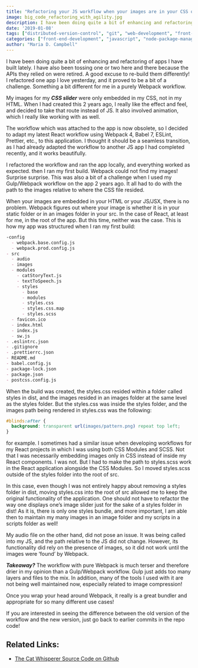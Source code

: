 ```yaml
---
title: "Refactoring your JS workflow when your images are in your CSS only"
image: big_code_refactoring_with_agility.jpg
description: I have been doing quite a bit of enhancing and refactoring of apps I have built lately.
date: '2019-01-08'
tags: ["distributed-version-control", "git", "web-development", "front-end-development", "javascript-automated-workflows", "webpack", "npm", "refactoring-code"]
categories: ["front-end-development", "javascript", "node-package-manager", "web-development-workflows", "distributed-version-control", "git"]
author: "Maria D. Campbell"
---
```


I have been doing quite a bit of enhancing and refactoring of apps I have built lately. I have also been tossing one or two here and there because the APIs they relied on were retired. A good excuse to re-build them differently! I refactored one app I love yesterday, and it proved to be a bit of a challenge. Something a bit different for me in a purely Webpack workflow.

My images for my ***CSS slider*** were only embedded in my CSS, not in my HTML. When I had created this 2 years ago, I really like the effect and feel, and decided to take that route instead of JS. It also involved animation, which I really like working with as well.

The workflow which was attached to the app is now obsolete, so I decided to adapt my latest React workflow using Webpack 4, Babel 7, ESLint, Prettier, etc., to this application. I thought it should be a seamless transition, as I had already adapted the workflow to another JS app I had completed recently, and it works beautifully.

I refactored the workflow and ran the app locally, and everything worked as expected. then I ran my first build. Webpack could not find my images! Surprise surprise. This was also a bit of a challenge when I used my Gulp/Webpack workflow on the app 2 years ago. It all had to do with the path to the images relative to where the CSS file resided.

When your images are embedded in your HTML or your JS/JSX, there is no problem. Webpack figures out where your image is whether it is in your static folder or in an images folder in your src. In the case of React, at least for me, in the root of the app. But this time, neither was the case. This is how my app was structured when I ran my first build:

```markdown
-config
  - webpack.base.config.js
  - webpack.prod.config.js
- src
  - audio
  - images
  - modules
    - catStoryText.js
    - textToSpeech.js
    - styles
      - base
      - modules
      - styles.css
      - styles.css.map
      - styles.scss
  - favicon.ico
  - index.html
  - index.js
  - sw.js
- .eslintrc.json
- .gitignore
- .prettierrc.json
- README.md
- babel.config.js
- package-lock.json
- package.json
- postcss.config.js
```

When the build was created, the styles.css resided within a folder called styles in dist, and the images resided in an images folder at the same level as the styles folder. But the styles.css was inside the styles folder, and the images path being rendered in styles.css was the following:

```css
#blinds:after {
  background: transparent url(images/pattern.png) repeat top left; 
}
```

for example. I sometimes had a similar issue when developing workflows for my React projects in which I was using both CSS Modules and SCSS. Not that I was necessarily embedding images only in CSS instead of inside my React components. I was not. But I had to make the path to styles.scss work in the React application alongside the CSS Modules. So I moved styles.scss outside of the styles folder into the root of src.

In this case, even though I was not entirely happy about removing a styles folder in dist, moving styles.css into the root of src allowed me to keep the original functionality of the application. One should not have to refactor the way one displays one’s image slider just for the sake of a styles folder in dist! As it is, there is only one styles bundle, and more important, I am able then to maintain my many images in an image folder and my scripts in a scripts folder as well!

My audio file on the other hand, did not pose an issue. It was being called into my JS, and the path relative to the JS did not change. However, its functionality did rely on the presence of images, so it did not work until the images were ‘found’ by Webpack.

***Takeaway?*** The workflow with pure Webpack is much terser and therefore drier in my opinion than a Gulp/Webpack workflow. Gulp just adds too many layers and files to the mix. In addition, many of the tools I used with it are not being well maintained now, especially related to image compression!

Once you wrap your head around Webpack, it really is a great bundler and appropriate for so many different use cases!

If you are interested in seeing the difference between the old version of the workflow and the new version, just go back to earlier commits in the repo code!

## Related Links:

+ [The Cat Whisperer Source Code on Github](https://github.com/interglobalmedia/the-cat-whisperer)


